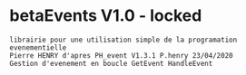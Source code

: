 # betaEvents V1.0 - locked
    librairie pour une utilisation simple de la programation evenementielle
    Pierre HENRY d'apres PH_event V1.3.1 P.henry 23/04/2020
    Gestion d'evenement en boucle GetEvent HandleEvent
